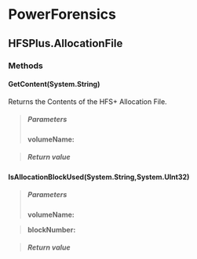 ﻿# PowerForensics


## HFSPlus.AllocationFile

### Methods


#### GetContent(System.String)
Returns the Contents of the HFS+ Allocation File.
> ##### Parameters
> **volumeName:** 

> ##### Return value
> 

#### IsAllocationBlockUsed(System.String,System.UInt32)

> ##### Parameters
> **volumeName:** 

> **blockNumber:** 

> ##### Return value
> 